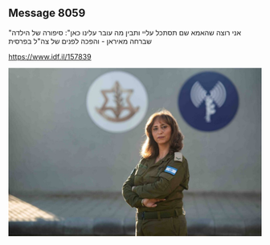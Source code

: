 ## Message 8059

"אני רוצה שהאמא שם תסתכל עליי ותבין מה עובר עלינו כאן":
סיפורה של הילדה שברחה מאיראן - והפכה לפנים של צה"ל בפרסית

https://www.idf.il/157839

![Photo](8059/8059_photo.jpg)
